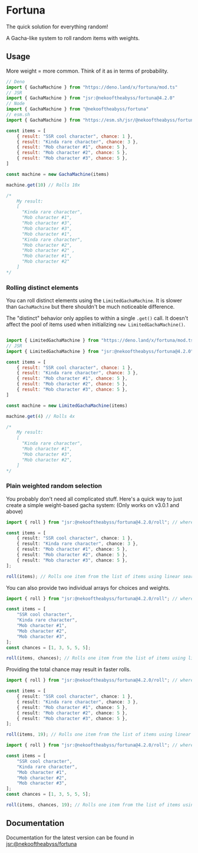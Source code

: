 # Fortuna
The quick solution for everything random!

A Gacha-like system to roll random items with weights.

## Usage

More weight = more common. Think of it as in terms of probability.

```js
// Deno
import { GachaMachine } from "https://deno.land/x/fortuna/mod.ts"
// JSR
import { GachaMachine } from "jsr:@nekooftheabyss/fortuna@4.2.0"
// Node
import { GachaMachine } from "@nekooftheabyss/fortuna"
// esm.sh
import { GachaMachine } from "https://esm.sh/jsr/@nekooftheabyss/fortuna@4.2.0"

const items = [
    { result: "SSR cool character", chance: 1 },
    { result: "Kinda rare character", chance: 3 },
    { result: "Mob character #1", chance: 5 },
    { result: "Mob character #2", chance: 5 },
    { result: "Mob character #3", chance: 5 },
]

const machine = new GachaMachine(items)

machine.get(10) // Rolls 10x

/*
    My result:
    [
      "Kinda rare character",
      "Mob character #1",
      "Mob character #3",
      "Mob character #3",
      "Mob character #1",
      "Kinda rare character",
      "Mob character #2",
      "Mob character #2" ,
      "Mob character #1",
      "Mob character #2"
    ]
*/
```

### Rolling distinct elements
You can roll distinct elements using the `LimitedGachaMachine`. It is slower
than `GachaMachine` but there shouldn't be much noticeable difference.

The "distinct" behavior only applies to within a single `.get()` call. It
doesn't affect the pool of items used when initializing `new LimitedGachaMachine()`.

```js

import { LimitedGachaMachine } from "https://deno.land/x/fortuna/mod.ts"
// JSR
import { LimitedGachaMachine } from "jsr:@nekooftheabyss/fortuna@4.2.0"

const items = [
    { result: "SSR cool character", chance: 1 },
    { result: "Kinda rare character", chance: 3 },
    { result: "Mob character #1", chance: 5 },
    { result: "Mob character #2", chance: 5 },
    { result: "Mob character #3", chance: 5 },
]

const machine = new LimitedGachaMachine(items)

machine.get(4) // Rolls 4x

/*
    My result:
    [
      "Kinda rare character",
      "Mob character #1",
      "Mob character #3",
      "Mob character #2",
    ]
*/
```

### Plain weighted random selection

You probably don't need all complicated stuff. Here's a quick way to just create a simple weight-based gacha system:
(Only works on v3.0.1 and above)

```ts
import { roll } from "jsr:@nekooftheabyss/fortuna@4.2.0/roll"; // wherever you are importing from.

const items = [
    { result: "SSR cool character", chance: 1 },
    { result: "Kinda rare character", chance: 3 },
    { result: "Mob character #1", chance: 5 },
    { result: "Mob character #2", chance: 5 },
    { result: "Mob character #3", chance: 5 },
];

roll(items); // Rolls one item from the list of items using linear search.
```

You can also provide two individual arrays for choices and weights.

```ts
import { roll } from "jsr:@nekooftheabyss/fortuna@4.2.0/roll"; // wherever you are importing from.

const items = [
    "SSR cool character",
    "Kinda rare character",
    "Mob character #1",
    "Mob character #2",
    "Mob character #3",
];
const chances = [1, 3, 5, 5, 5];

roll(items, chances); // Rolls one item from the list of items using linear search.
```

Providing the total chance may result in faster rolls.

```ts
import { roll } from "jsr:@nekooftheabyss/fortuna@4.2.0/roll"; // wherever you are importing from.

const items = [
    { result: "SSR cool character", chance: 1 },
    { result: "Kinda rare character", chance: 3 },
    { result: "Mob character #1", chance: 5 },
    { result: "Mob character #2", chance: 5 },
    { result: "Mob character #3", chance: 5 },
];

roll(items, 19); // Rolls one item from the list of items using linear search.
```

```ts
import { roll } from "jsr:@nekooftheabyss/fortuna@4.2.0/roll"; // wherever you are importing from.

const items = [
    "SSR cool character",
    "Kinda rare character",
    "Mob character #1",
    "Mob character #2",
    "Mob character #3",
];
const chances = [1, 3, 5, 5, 5];

roll(items, chances, 19); // Rolls one item from the list of items using linear search.
```

## Documentation

Documentation for the latest version can be found in [jsr:@nekooftheabyss/fortuna](https://jsr.io/@nekooftheabyss/fortuna)